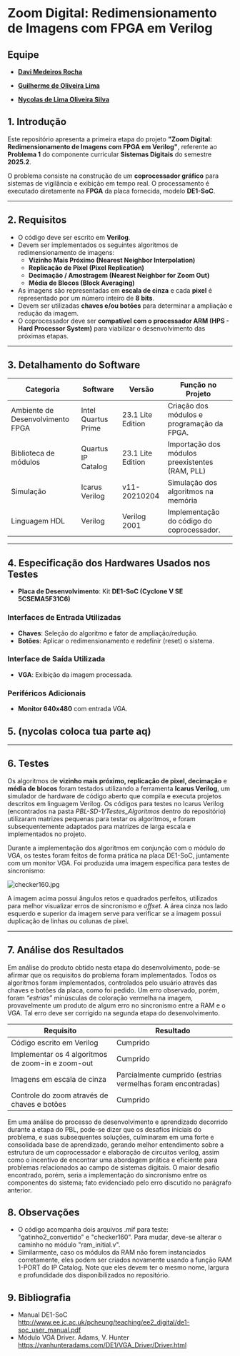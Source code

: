 # Zoom Digital: Redimensionamento de Imagens com FPGA em Verilog  

## Equipe

- **[Davi Medeiros Rocha](https://github.com/Davi-UEFS)**

- **[Guilherme de Oliveira Lima](https://github.com/GuiLima08)**

- **[Nycolas de Lima Oliveira Silva](https://github.com/NycolasDeLima)**


## 1. Introdução  
Este repositório apresenta a primeira etapa do projeto **"Zoom Digital: Redimensionamento de Imagens com FPGA em Verilog"**, referente ao **Problema 1** do componente curricular **Sistemas Digitais** do semestre **2025.2**.  

O problema consiste na construção de um **coprocessador gráfico** para sistemas de vigilância e exibição em tempo real. O processamento é executado diretamente na **FPGA** da placa fornecida, modelo **DE1-SoC**.  

---

## 2. Requisitos  

- O código deve ser escrito em **Verilog**.  
- Devem ser implementados os seguintes algoritmos de redimensionamento de imagens:  
  - **Vizinho Mais Próximo (Nearest Neighbor Interpolation)**  
  - **Replicação de Pixel (Pixel Replication)**  
  - **Decimação / Amostragem (Nearest Neighbor for Zoom Out)**  
  - **Média de Blocos (Block Averaging)**  
- As imagens são representadas em **escala de cinza** e cada **pixel** é representado por um número inteiro de **8 bits**.  
- Devem ser utilizadas **chaves e/ou botões** para determinar a ampliação e redução da imagem.  
- O coprocessador deve ser **compatível com o processador ARM (HPS - Hard Processor System)** para viabilizar o desenvolvimento das próximas etapas.  

---

## 3. Detalhamento do Software  

| Categoria                        | Software              | Versão          | Função no Projeto                             |
|----------------------------------|-----------------------|-----------------|-----------------------------------------------|
| Ambiente de Desenvolvimento FPGA | Intel Quartus Prime   | 23.1 Lite Edition | Criação dos módulos e programação da FPGA.  |
| Biblioteca de módulos            | Quartus IP Catalog    | 23.1 Lite Edition | Importação dos módulos preexistentes (RAM, PLL) |
| Simulação                        | Icarus Verilog        | v11-20210204    | Simulação dos algoritmos na memória           |
| Linguagem HDL                    | Verilog               | Verilog 2001    | Implementação do código do coprocessador.     |

---

## 4. Especificação dos Hardwares Usados nos Testes  

- **Placa de Desenvolvimento**: Kit **DE1-SoC (Cyclone V SE 5CSEMA5F31C6)**  

### Interfaces de Entrada Utilizadas  
- **Chaves**: Seleção do algoritmo e fator de ampliação/redução.  
- **Botões**: Aplicar o redimensionamento e redefinir (reset) o sistema.  

### Interface de Saída Utilizada  
- **VGA**: Exibição da imagem processada.  

### Periféricos Adicionais  
- **Monitor 640x480** com entrada VGA.

## 5. (nycolas coloca tua parte aq)



---

## 6. Testes

Os algoritmos de **vizinho mais próximo, replicação de pixel, decimação** e **média de blocos** foram testados utilizando a ferramenta **Icarus Verilog**, um simulador de hardware de código aberto que compila e executa projetos descritos em linguagem Verilog. Os códigos para testes no Icarus Verilog (encontrados na pasta *PBL-SD-1/Testes_Algoritmos* dentro do repositório) utilizaram matrizes pequenas para testar os algoritmos, e foram subsequentemente adaptados para matrizes de larga escala e implementados no projeto.

Durante a implementação dos algoritmos em conjunção com o módulo do VGA, os testes foram feitos de forma prática na placa DE1-SoC, juntamente com um monitor VGA. Foi produzida uma imagem específica para testes de sincronismo:

![checker160.jpg](https://github.com/user-attachments/assets/c716bad4-4e0b-4010-95a3-c0e52d8585f7)

A imagem acima possui ângulos retos e quadrados perfeitos, utilizados para melhor visualizar erros de sincronismo e *offset*. A área cinza nos lado esquerdo e superior da imagem serve para verificar se a imagem possui duplicação de linhas ou colunas de pixel.

---

## 7. Análise dos Resultados

Em análise do produto obtido nesta etapa do desenvolvimento, pode-se afirmar que os requisitos do problema foram implementados. Todos os algoritmos foram implementados, controlados pelo usuário através das chaves e botões da placa, como foi pedido. Um erro observado, porém, foram *“estrias”* minúsculas de coloração vermelha na imagem, provavelmente um produto de algum erro no sincronismo entre a RAM e o VGA. Tal erro deve ser corrigido na segunda etapa do desenvolvimento.

| Requisito | Resultado |
|---|---|
| Código escrito em Verilog | Cumprido |
| Implementar os 4 algoritmos de zoom-in e zoom-out | Cumprido |
| Imagens em escala de cinza | Parcialmente cumprido (estrias vermelhas foram encontradas) |
| Controle do zoom através de chaves e botões | Cumprido |

Em uma análise do processo de desenvolvimento e aprendizado decorrido durante a etapa do PBL, pode-se dizer que os desafios iniciais do problema, e suas subsequentes soluções, culminaram em uma forte e consolidada base de aprendizado, gerando melhor entendimento sobre a estrutura de um coprocessador e elaboração de circuitos verilog, assim como o incentivo de encontrar uma abordagem prática e eficiente para problemas relacionados ao campo de sistemas digitais. O maior desafio encontrado, porém, seria a implementação do sincronismo entre os componentes do sistema; fato evidenciado pelo erro discutido no parágrafo anterior.

## 8. Observações
- O código acompanha dois arquivos .mif para teste: "gatinho2_convertido" e "checker160". Para mudar, deve-se alterar o caminho no módulo "ram_initial.v".
- Similarmente, caso os módulos da RAM não forem instanciados corretamente, eles podem ser criados novamente usando a função RAM 1-PORT do IP Catalog. Note que eles devem ter o mesmo nome, largura e profundidade dos disponibilizados no repositório.

## 9. Bibliografia
- Manual DE1-SoC <http://www.ee.ic.ac.uk/pcheung/teaching/ee2_digital/de1-soc_user_manual.pdf>
- Módulo VGA Driver. Adams, V. Hunter <https://vanhunteradams.com/DE1/VGA_Driver/Driver.html> 
